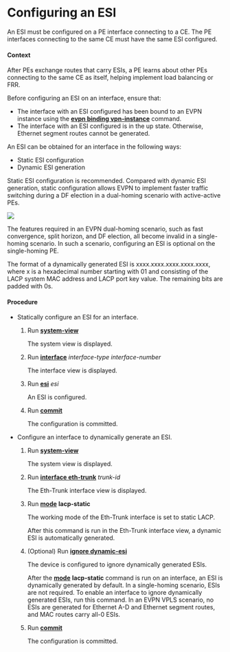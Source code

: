 Configuring an ESI
==================

An ESI must be configured on a PE interface connecting to a CE. The PE interfaces connecting to the same CE must have the same ESI configured.

#### Context

After PEs exchange routes that carry ESIs, a PE learns about other PEs connecting to the same CE as itself, helping implement load balancing or FRR.

Before configuring an ESI on an interface, ensure that:

* The interface with an ESI configured has been bound to an EVPN instance using the [**evpn binding vpn-instance**](cmdqueryname=evpn+binding+vpn-instance) command.
* The interface with an ESI configured is in the up state. Otherwise, Ethernet segment routes cannot be generated.

An ESI can be obtained for an interface in the following ways:

* Static ESI configuration
* Dynamic ESI generation

Static ESI configuration is recommended. Compared with dynamic ESI generation, static configuration allows EVPN to implement faster traffic switching during a DF election in a dual-homing scenario with active-active PEs.

![](../../../../public_sys-resources/note_3.0-en-us.png) 

The features required in an EVPN dual-homing scenario, such as fast convergence, split horizon, and DF election, all become invalid in a single-homing scenario. In such a scenario, configuring an ESI is optional on the single-homing PE.

The format of a dynamically generated ESI is xxxx.xxxx.xxxx.xxxx.xxxx, where x is a hexadecimal number starting with 01 and consisting of the LACP system MAC address and LACP port key value. The remaining bits are padded with 0s.



#### Procedure

* Statically configure an ESI for an interface. 
  1. Run [**system-view**](cmdqueryname=system-view)
     
     
     
     The system view is displayed.
  2. Run [**interface**](cmdqueryname=interface) *interface-type* *interface-number*
     
     
     
     The interface view is displayed.
  3. Run [**esi**](cmdqueryname=esi) *esi*
     
     
     
     An ESI is configured.
  4. Run [**commit**](cmdqueryname=commit)
     
     
     
     The configuration is committed.
* Configure an interface to dynamically generate an ESI.
  1. Run [**system-view**](cmdqueryname=system-view)
     
     
     
     The system view is displayed.
  2. Run [**interface eth-trunk**](cmdqueryname=interface+eth-trunk) *trunk-id*
     
     
     
     The Eth-Trunk interface view is displayed.
  3. Run [**mode**](cmdqueryname=mode) **lacp-static**
     
     
     
     The working mode of the Eth-Trunk interface is set to static LACP.
     
     
     
     After this command is run in the Eth-Trunk interface view, a dynamic ESI is automatically generated.
  4. (Optional) Run [**ignore dynamic-esi**](cmdqueryname=ignore+dynamic-esi)
     
     
     
     The device is configured to ignore dynamically generated ESIs.
     
     
     
     After the [**mode**](cmdqueryname=mode) **lacp-static** command is run on an interface, an ESI is dynamically generated by default. In a single-homing scenario, ESIs are not required. To enable an interface to ignore dynamically generated ESIs, run this command. In an EVPN VPLS scenario, no ESIs are generated for Ethernet A-D and Ethernet segment routes, and MAC routes carry all-0 ESIs.
  5. Run [**commit**](cmdqueryname=commit)
     
     
     
     The configuration is committed.